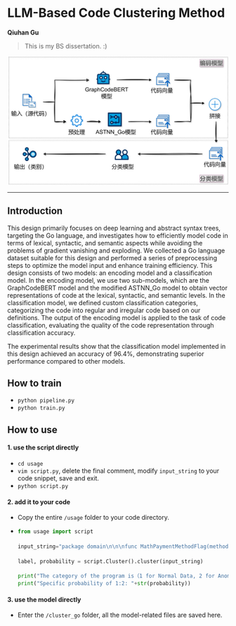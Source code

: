 # LLM-Based Code Clustering Method

**Qiuhan Gu**

> This is my BS dissertation. :)

![image-20240706234333298](images/image-20240706234333298.png)

*******

## Introduction

This design primarily focuses on deep learning and abstract syntax trees, targeting the Go language, and investigates how to efficiently model code in terms of lexical, syntactic, and semantic aspects while avoiding the problems of gradient vanishing and exploding. We collected a Go language dataset suitable for this design and performed a series of preprocessing steps to optimize the model input and enhance training efficiency. This design consists of two models: an encoding model and a classification model. In the encoding model, we use two sub-models, which are the GraphCodeBERT model and the modified ASTNN_Go model to obtain vector representations of code at the lexical, syntactic, and semantic levels. In the classification model, we defined custom classification categories, categorizing the code into regular and irregular code based on our definitions. The output of the encoding model is applied to the task of code classification, evaluating the quality of the code representation through classification accuracy.

The experimental results show that the classification model implemented in this design achieved an accuracy of 96.4%, demonstrating superior performance compared to other models.



## How to train

* `python pipeline.py`
* `python train.py`



## How to use

#### 1. use the script directly

* `cd usage`
* `vim script.py`, delete the final comment, modify `input_string` to your code snippet, save and exit.
* `python script.py`

#### 2. add it to your code

* Copy the entire `/usage` folder to your code directory.

* ```python
  from usage import script
  
  input_string="package domain\n\n\nfunc MathPaymentMethodFlag(methods []int) int {\n\tf := 0\n\tfor _, v := range methods {\n\t\tf |= 1 << uint(v-1)\n\t}\n\treturn f\n}\n\n\n\n\nfunc AndPayMethod(payFlag int, method int) bool \n\tf := 1 << uint(method-1)\n\treturn payFlag&f == f\n"
  
  label, probability = script.Cluster().cluster(input_string)
  
  print("The category of the program is（1 for Normal Data, 2 for Anomalous Data）："+ str(label))
  print("Specific probability of 1:2: "+str(probability))
  ```

#### 3. use the model directly

* Enter the `/cluster_go` folder, all the model-related files are saved here. 
